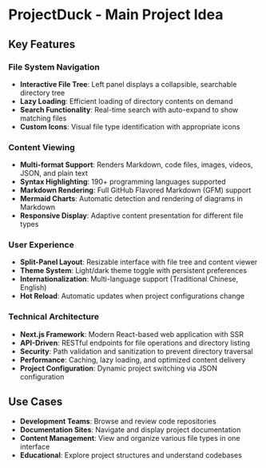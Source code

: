 # ProjectDuck - Main Project Idea

## Key Features

### File System Navigation
- **Interactive File Tree**: Left panel displays a collapsible, searchable directory tree
- **Lazy Loading**: Efficient loading of directory contents on demand
- **Search Functionality**: Real-time search with auto-expand to show matching files
- **Custom Icons**: Visual file type identification with appropriate icons

### Content Viewing
- **Multi-format Support**: Renders Markdown, code files, images, videos, JSON, and plain text
- **Syntax Highlighting**: 190+ programming languages supported
- **Markdown Rendering**: Full GitHub Flavored Markdown (GFM) support
- **Mermaid Charts**: Automatic detection and rendering of diagrams in Markdown
- **Responsive Display**: Adaptive content presentation for different file types

### User Experience
- **Split-Panel Layout**: Resizable interface with file tree and content viewer
- **Theme System**: Light/dark theme toggle with persistent preferences
- **Internationalization**: Multi-language support (Traditional Chinese, English)
- **Hot Reload**: Automatic updates when project configurations change

### Technical Architecture
- **Next.js Framework**: Modern React-based web application with SSR
- **API-Driven**: RESTful endpoints for file operations and directory listing
- **Security**: Path validation and sanitization to prevent directory traversal
- **Performance**: Caching, lazy loading, and optimized content delivery
- **Project Configuration**: Dynamic project switching via JSON configuration

## Use Cases
- **Development Teams**: Browse and review code repositories
- **Documentation Sites**: Navigate and display project documentation
- **Content Management**: View and organize various file types in one interface
- **Educational**: Explore project structures and understand codebases

